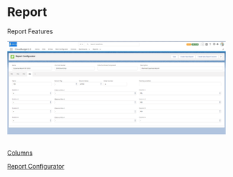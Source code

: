<html>
<body>
<h1>Report</h1>
<div>
 <p>Report Features</p>
 <img src="images/report1.PNG" alt="Report Screen" class="inline"/>
 
    
</div>
<br/>

<p><p><a href="https://cloudbudgetinc.github.io/Docs/ReportColumn">Columns</a></p></p>
<p><p><a href="https://cloudbudgetinc.github.io/Docs/ReportConfigurator">Report Configurator</a></p></p>


    
</body>
</html>
